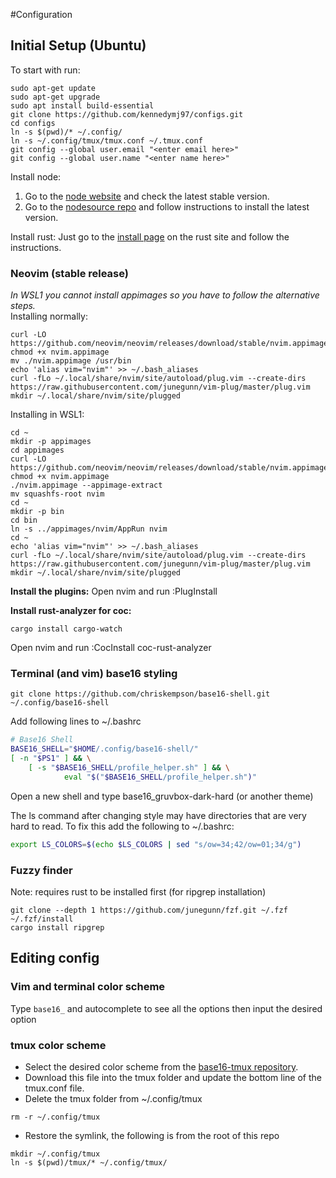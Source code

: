 #Configuration

## Initial Setup (Ubuntu)
To start with run:

```shell
sudo apt-get update
sudo apt-get upgrade
sudo apt install build-essential
git clone https://github.com/kennedymj97/configs.git
cd configs
ln -s $(pwd)/* ~/.config/
ln -s ~/.config/tmux/tmux.conf ~/.tmux.conf
git config --global user.email "<enter email here>"
git config --global user.name "<enter name here>"
```

Install node:

1. Go to the [node website](https://www.nodejs.org/en/) and check the latest stable version.
1. Go to the [nodesource repo](https://github.com/nodesource/distributions#deb) and follow instructions to install the latest version.

Install rust:
Just go to the [install page](https://www.rust-lang.org/tools/install) on the rust site and follow the instructions.

### Neovim (stable release)
*In WSL1 you cannot install appimages so you have to follow the alternative steps.*  
Installing normally:
```shell
curl -LO https://github.com/neovim/neovim/releases/download/stable/nvim.appimage
chmod +x nvim.appimage
mv ./nvim.appimage /usr/bin
echo 'alias vim="nvim"' >> ~/.bash_aliases
curl -fLo ~/.local/share/nvim/site/autoload/plug.vim --create-dirs https://raw.githubusercontent.com/junegunn/vim-plug/master/plug.vim
mkdir ~/.local/share/nvim/site/plugged
```

Installing in WSL1:
```shell
cd ~
mkdir -p appimages
cd appimages
curl -LO https://github.com/neovim/neovim/releases/download/stable/nvim.appimage
chmod +x nvim.appimage
./nvim.appimage --appimage-extract
mv squashfs-root nvim
cd ~
mkdir -p bin
cd bin
ln -s ../appimages/nvim/AppRun nvim
cd ~
echo 'alias vim="nvim"' >> ~/.bash_aliases
curl -fLo ~/.local/share/nvim/site/autoload/plug.vim --create-dirs https://raw.githubusercontent.com/junegunn/vim-plug/master/plug.vim
mkdir ~/.local/share/nvim/site/plugged
```
**Install the plugins:**
Open nvim and run :PlugInstall

**Install rust-analyzer for coc:**
```shell
cargo install cargo-watch
```
Open nvim and run :CocInstall coc-rust-analyzer

### Terminal (and vim) base16 styling
```shell
git clone https://github.com/chriskempson/base16-shell.git ~/.config/base16-shell
```

Add following lines to ~/.bashrc
```bash
# Base16 Shell
BASE16_SHELL="$HOME/.config/base16-shell/"
[ -n "$PS1" ] && \
    [ -s "$BASE16_SHELL/profile_helper.sh" ] && \
            eval "$("$BASE16_SHELL/profile_helper.sh")"
```

Open a new shell and type base16_gruvbox-dark-hard (or another theme)

The ls command after changing style may have directories that are very hard to read. To fix this add the following to ~/.bashrc:

```bash
export LS_COLORS=$(echo $LS_COLORS | sed "s/ow=34;42/ow=01;34/g")
```

### Fuzzy finder
Note: requires rust to be installed first (for ripgrep installation)
```shell
git clone --depth 1 https://github.com/junegunn/fzf.git ~/.fzf
~/.fzf/install
cargo install ripgrep
```

## Editing config

### Vim and terminal color scheme
Type `base16_` and autocomplete to see all the options then input the desired option

### tmux color scheme
- Select the desired color scheme from the [base16-tmux repository](https://github.com/mattdavis90/base16-tmux/tree/master/colors). 
- Download this file into the tmux folder and update the bottom line of the tmux.conf file.
- Delete the tmux folder from ~/.config/tmux
```shell
rm -r ~/.config/tmux
```
- Restore the symlink, the following is from the root of this repo
```shell
mkdir ~/.config/tmux
ln -s $(pwd)/tmux/* ~/.config/tmux/
```

